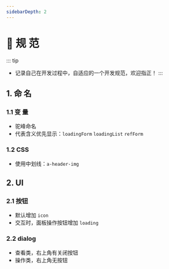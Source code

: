 ```yaml
---
sidebarDepth: 2
---
```

# 📏 规 范
::: tip
- 记录自己在开发过程中，自适应的一个开发规范，欢迎指正！
:::

## 1. 命 名
### 1.1 变 量
- 驼峰命名
- 代表含义优先显示：`loadingForm` `loadingList` `refForm`

### 1.2 CSS
- 使用中划线：`a-header-img`

## 2. UI
### 2.1 按钮
- 默认增加 `icon`
- 交互时，面板操作按钮增加 `loading`

### 2.2 dialog
- 查看类，右上角有关闭按钮
- 操作类，右上角无按钮